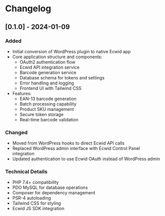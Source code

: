 # Changelog

## [0.1.0] - 2024-01-09

### Added
- Initial conversion of WordPress plugin to native Ecwid app
- Core application structure and components:
  - OAuth2 authentication flow
  - Ecwid API integration service
  - Barcode generation service
  - Database schema for tokens and settings
  - Error handling and logging
  - Frontend UI with Tailwind CSS
- Features:
  - EAN-13 barcode generation
  - Batch processing capability
  - Product SKU management
  - Secure token storage
  - Real-time barcode validation

### Changed
- Moved from WordPress hooks to direct Ecwid API calls
- Replaced WordPress admin interface with Ecwid Control Panel integration
- Updated authentication to use Ecwid OAuth instead of WordPress admin

### Technical Details
- PHP 7.4+ compatibility
- PDO MySQL for database operations
- Composer for dependency management
- PSR-4 autoloading
- Tailwind CSS for styling
- Ecwid JS SDK integration
